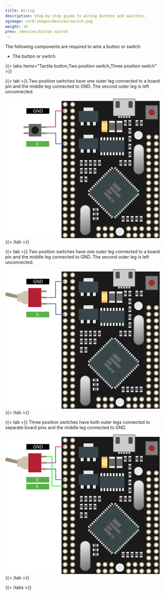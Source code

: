 ```yaml
---
title: Wiring
description: Step-by-step guide to wiring buttons and switches.
ogimage: card-images/devices/switch.png
weight: 10
prev: /devices/button-switch
---
```


The following components are required to wire a button or switch:

- The button or switch.

{{< tabs items="Tactile button,Two position switch,Three position switch" >}}

{{< tab >}}
Two position switches have one outer leg connected to a board pin and the middle leg connected to GND. The second outer leg is left unconnected.

![Wiring diagram showing a tactile button connected to a board.](tactile-button.svg)
{{< /tab >}}

{{< tab >}}
Two position switches have one outer leg connected to a board pin and the middle leg connected to GND. The second outer leg is left unconnected.

![Wiring diagram showing a two position switch connected to a board.](two-position-switch.svg)
{{< /tab >}}

{{< tab >}}
Three position switches have both outer legs connected to separate board pins and the middle leg connected to GND.

![Wiring diagram showing a three position switch connected to a board.](three-position-switch.svg)
{{< /tab >}}

{{< /tabs >}}

